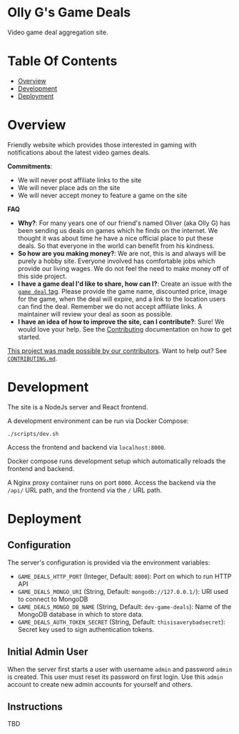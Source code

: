 # Olly G's Game Deals
Video game deal aggregation site.

# Table Of Contents

- [Overview](#overview)
- [Development](#development)
- [Deployment](#deployment)

# Overview
Friendly website which provides those interested in gaming with notifications about the latest video games deals.

**Commitments**:

- We will never post affiliate links to the site
- We will never place ads on the site
- We will never accept money to feature a game on the site

**FAQ**  

- **Why?**: For many years one of our friend's named Oliver (aka Olly G) has been sending us deals on
  games which he finds on the internet. We thought it was about time he have a nice official place to 
  put these deals. So that everyone in the world can benefit from his kindness. 
- **So how are you making money?**: We are not, this is and always will be purely a hobby site. 
  Everyone involved has comfortable jobs which provide our living wages. We do not feel the need to 
  make money off of this side project.
- **I have a game deal I'd like to share, how can I?**: Create an issue with the [`game deal` tag](https://github.com/WWPOL/Game-Deals/labels/game%20deal). 
  Please provide the game name, discounted price, image for the game, when the deal will expire, and
  a link to the location users can find the deal. Remember we do not accept affiliate links. A 
  maintainer will review your deal as soon as possible.
- **I have an idea of how to improve the site, can I contribute?**: Sure! We would love your help. See the [Contributing](./CONTRIBUTING.md) documentation on how to get started.

[This project was made possible by our contributors](./CONTRIBUTORS.md). Want to help out? See [`CONTRIBUTING.md`](./CONTRIBUTING.md).

# Development
The site is a NodeJs server and React frontend.

A development environment can be run via Docker Compose:

```
./scripts/dev.sh
```

Access the frontend and backend via `localhost:8000`.

Docker compose runs development setup which automatically reloads the frontend and backend.

A Nginx proxy container runs on port `8000`. Access the backend via the `/api/` URL path, and the frontend via the `/` URL path.

# Deployment
## Configuration
The server's configuration is provided via the environment variables:

- `GAME_DEALS_HTTP_PORT` (Integer, Default: `8000`): Port on which to run HTTP API
- `GAME_DEALS_MONGO_URI` (String, Default: `mongodb://127.0.0.1/`): URI used to connect to MongoDB
- `GAME_DEALS_MONGO_DB_NAME` (String, Default: `dev-game-deals`): Name of the MongoDB database in which to store data.
- `GAME_DEALS_AUTH_TOKEN_SECRET` (String, Default: `thisisaverybadsecret`): Secret key used to sign authentication tokens.

## Initial Admin User
When the server first starts a user with username `admin` and password `admin` is created. This user must reset its password on first login. Use this `admin` account to create new admin accounts for yourself and others.

## Instructions
TBD
